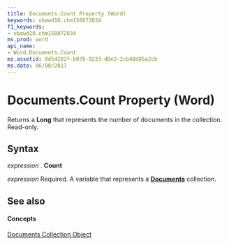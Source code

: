 ```yaml
---
title: Documents.Count Property (Word)
keywords: vbawd10.chm158072834
f1_keywords:
- vbawd10.chm158072834
ms.prod: word
api_name:
- Word.Documents.Count
ms.assetid: 8d54202f-b070-9233-d0e2-2cb48d85a2cb
ms.date: 06/08/2017
---
```



# Documents.Count Property (Word)

Returns a **Long** that represents the number of documents in the collection. Read-only.


## Syntax

 _expression_ . **Count**

 _expression_ Required. A variable that represents a **[Documents](documents-object-word.md)** collection.


## See also


#### Concepts


[Documents Collection Object](documents-object-word.md)

